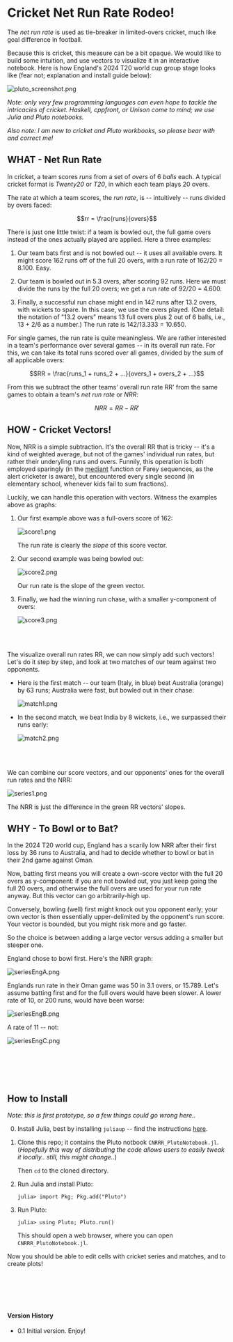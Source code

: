 # Cricket Net Run Rate Rodeo!

The *net run rate* is used as tie-breaker in limited-overs cricket, much like goal difference in football.

Because this is cricket, this measure can be a bit opaque. We would like to build some intuition, and use vectors to visualize it in an interactive notebook. Here is how England's 2024 T20 world cup group stage looks like (fear not; explanation and install guide below):

![pluto_screenshot.png](doc/pic/pluto_screenshot.png)

*Note: only very few programming languages can even hope to tackle the intricacies of cricket. Haskell, cppfront, or Unison come to mind; we use Julia and Pluto notebooks.*

*Also note: I am new to cricket and Pluto workbooks, so please bear with and correct me!*

## WHAT - Net Run Rate

In cricket, a team scores *runs* from a set of *overs* of 6 *balls* each. A typical cricket format is *Twenty20* or *T20*, in which each team plays 20 overs.

The rate at which a team scores, the *run rate*, is -- intuitively -- runs divided by overs faced:

$$rr = \frac{runs}{overs}$$

There is just one little twist: if a team is bowled out, the full game overs instead of the ones actually played are applied. Here a three examples:

1. Our team bats first and is not bowled out -- it uses all available overs. It might score 162 runs off of the full 20 overs, with a run rate of 162/20 = 8.100. Easy.

2. Our team is bowled out in 5.3 overs, after scoring 92 runs. Here we must divide the runs by the full 20 overs; we get a run rate of 92/20 = 4.600.

3. Finally, a successful run chase might end in 142 runs after 13.2 overs, with wickets to spare. In this case, we use the overs played. (One detail: the notation of "13.2 overs" means 13 full overs plus 2 out of 6 balls, i.e., 13 + 2/6 as a number.) The run rate is 142/13.333 = 10.650.

For single games, the run rate is quite meaningless. We are rather interested in a team's performance over several games -- in its overall run rate. For this, we can take its total runs scored over all games, divided by the sum of all applicable overs:

$$RR = \frac{runs_1 + runs_2 + ...}{overs_1 + overs_2 + ...}$$

From this we subtract the other teams' overall run rate RR' from the same games to obtain a team's *net run rate* or *NRR*:

$$NRR = RR - RR'$$

## HOW - Cricket Vectors!

Now, NRR is a simple subtraction. It's the overall RR that is tricky -- it's a kind of weighted average, but not of the games' individual run rates, but rather their underyling runs and overs. Funnily, this operation is both employed sparingly (in the [mediant](https://en.wikipedia.org/wiki/Mediant_(mathematics)) function or Farey sequences, as the alert cricketer is aware), but encountered every single second (in elementary school, whenever kids fail to sum fractions).

Luckily, we can handle this operation with vectors. Witness the examples above as graphs:


1. Our first example above was a full-overs score of 162:

   ![score1.png](doc/pic/score1.png)

   The run rate is clearly the *slope* of this score vector.


2. Our second example was being bowled out:

   ![score2.png](doc/pic/score2.png)

   Our run rate is the slope of the green vector.

3. Finally, we had the winning run chase, with a smaller y-component of overs:

   ![score3.png](doc/pic/score3.png)


<br>
<br>

The visualize overall run rates RR, we can now simply add such vectors! Let's do it step by step, and look at two matches of our team against two opponents.

* Here is the first match -- our team (Italy, in blue) beat Australia (orange) by 63 runs; Australia were fast, but bowled out in their chase:

  ![match1.png](doc/pic/match1.png)

* In the second match, we beat India by 8 wickets, i.e., we surpassed their runs early:

  ![match2.png](doc/pic/match2.png)

<br>
<br>

We can combine our score vectors, and our opponents' ones for the overall run rates and the NRR:

![series1.png](doc/pic/series1.png)

The NRR is just the difference in the green RR vectors' slopes.

## WHY - To Bowl or to Bat?

In the 2024 T20 world cup, England has a scarily low NRR after their first loss by 36 runs to Australia, and had to decide whether to bowl or bat in their 2nd game against Oman.

Now, batting first means you will create a own-score vector with the full 20 overs as y-component: if you are not bowled out, you just keep going the full 20 overs, and otherwise the full overs are used for your run rate anyway. But this vector can go arbitrarily-high up.

Conversely, bowling (well) first might knock out you opponent early; your own vector is then essentially upper-delimited by the opponent's run score. Your vector is bounded, but you might risk more and go faster.

So the choice is between adding a large vector versus adding a smaller but steeper one.

England chose to bowl first. Here's the NRR graph:

![seriesEngA.png](doc/pic/seriesEngA.png)

Englands run rate in their Oman game was 50 in 3.1 overs, or 15.789. Let's assume batting first and for the full overs would have been slower. A lower rate of 10, or 200 runs,  would have been worse:

![seriesEngB.png](doc/pic/seriesEngB.png)

A rate of 11 -- not:

![seriesEngC.png](doc/pic/seriesEngC.png)


<br>
<br>
<br>
<br>

## How to Install

*Note: this is first prototype, so a few things could go wrong here..*

0. Install Julia, best by installing `juliaup` -- find  the instructions [here](https://github.com/JuliaLang/juliaup).

1. Clone this repo; it contains the Pluto notbook `CNRRR_PlutoNotebook.jl`. (*Hopefully this way of distributing the code allows users to easily tweak it locally.. still, this might change..*)

   Then `cd` to the cloned directory.

2. Run Julia and install Pluto:
   ```
   julia> import Pkg; Pkg.add("Pluto")
   ```

3. Run Pluto:
   ```
   julia> using Pluto; Pluto.run()
   ```
   This should open a web browser, where you can open `CNRRR_PlutoNotebook.jl`.

Now you should be able to edit cells with cricket series and matches, and to create plots!

<br>
<br>
<br>
<br>

#### Version History

* 0.1 Initial version. Enjoy!
